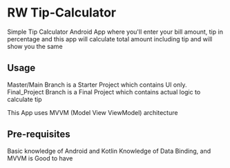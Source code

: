 # RW Tip-Calculator

Simple Tip Calculator Android App where you'll enter your bill amount, tip in percentage and this app will calculate total amount including tip and will show you the same

Usage
--------------

Master/Main Branch is a Starter Project which contains UI only.
Final_Project Branch is a Final Project which contains actual logic to calculate tip

This App uses MVVM (Model View ViewModel) architecture

Pre-requisites
--------------

Basic knowledge of Android and Kotlin
Knowledge of Data Binding, and MVVM is Good to have
